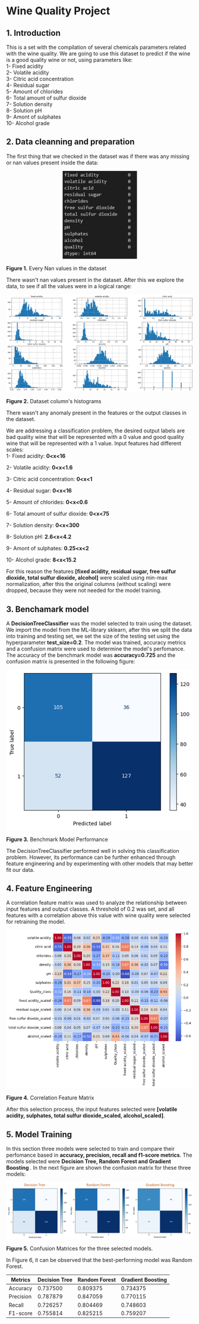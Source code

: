 # Wine Quality Project

## 1. Introduction

This is a set with the compilation of several chemicals parameters related with the wine quality. We are going to use this dataset to predict if the wine is a good quality wine or not, using parameters like:<br/>
1- Fixed acidity<br/>
2- Volatile acidity<br/>
3- Citric acid concentration<br/>
4- Residual sugar<br/>
5- Amount of chlorides<br/>
6- Total amount of sulfur dioxide<br/>
7- Solution density<br/>
8- Solution pH<br/>
9- Amont of sulphates<br/>
10- Alcohol grade<br/>

## 2. Data cleanning and preparation 

The first thing that we checked in the dataset was if there was any missing or nan values present inside the data:<br/>

<div align="center">
  <img src="Images/is_nan.png" alt="Screenshot" width="200">
</div>
<p><strong>Figure 1.</strong> Every Nan values in the dataset

There wasn't nan values present in the dataset. After this we explore the data, to see if all the values were in a logical range:

<div align="center">
  <img src="Images/data_exploration.png" alt="Screenshot1">
</div>
<p><strong>Figure 2.</strong> Dataset column's histograms

There wasn't any anomaly present in the features or the output classes in the dataset.<br/>

We are addressing a classification problem, the desired output labels are bad quality wine that will be represented with a 0 value and good quality wine 
that will be represented with a 1 value. Input features had different scales:<br/>
1- Fixed acidity: <strong> 0<x<16 </strong></p>
2- Volatile acidity: <strong> 0<x<1.6 </strong></p>
3- Citric acid concentration: <strong> 0<x<1 </strong></p> 
4- Residual sugar: <strong> 0<x<16 </strong></p>
5- Amount of chlorides: <strong> 0<x<0.6 </strong></p>
6- Total amount of sulfur dioxide: <strong> 0<x<75 </strong></p>
7- Solution density: <strong> 0<x<300 </strong></p>
8- Solution pH: <strong> 2.6<x<4.2 </strong></p>
9- Amont of sulphates: <strong> 0.25<x<2 </strong></p>
10- Alcohol grade: <strong> 8<x<15.2 </strong></p>

For this reason the features  <strong>[fixed acidity, residual sugar, free sulfur dioxide, total sulfur dioxide, alcohol]</strong> were scaled using min-max normalization, after this the original columns (without scaling) were dropped, because they were not needed for the model training.

## 3. Benchamark model

A <strong>DecisionTreeClassifier</strong> was the model selected to train using the dataset. We import the model from the ML-library sklearn, after this we split the data into training and testing set, we set the size of the testing set using the hyperparameter <strong>test_size=0.2</strong>. The model was trained, accuracy metrics and a confusion matrix were used to determine the model's perfomance. The accuracy of the benchmark model was <strong>accuracy=0.725</strong> and the confusion matrix is presented in the following figure:

<div align="center">
  <img src="Images/benchmark_performance.png" alt="Screenshot2">
</div>
<p><strong>Figure 3.</strong> Benchmark Model Performance

The DecisionTreeClassifier performed well in solving this classification problem. However, its performance can be further enhanced through feature engineering and by experimenting with other models that may better fit our data. 

## 4. Feature Engineering

A correlation feature matrix was used to analyze the relationship between input features and output classes. A threshold of 0.2 was set, and all features with a correlation above this value with wine quality were selected for retraining the model. 

<div align="center">
  <img src="Images/features_selection.png" alt="Screenshot3">
</div>
<p><strong>Figure 4.</strong> Correlation Feature Matrix 

After this selection process, the input features selected were <strong>[volatile acidity, sulphates, total sulfur dioxide_scaled, alcohol_scaled]</strong>.

## 5. Model Training 

In this section three models were selected to train and compare their perfomance based in <strong>accuracy, precision, recall and f1-score metrics</strong>. The models selected were <strong> Decision Tree, Random Forest and Gradient Boosting </strong>. In the next figure are shown the confusion matrix for these three models:

<div align="center">
  <img src="Images/3_models.png" alt="Screenshot4">
</div>
<p><strong>Figure 5.</strong> Confusion Matrices for the three selected models. 

In Figure 6, it can be observed that the best-performing model was Random Forest.

|Metrics   |Decision Tree|Random Forest|Gradient Boosting|
|----------|-------------|-------------|-----------------|
|Accuracy  |0.737500     |0.809375     |0.734375 |
|Precision |0.787879		 |0.847059     |0.770115         |
|Recall    |0.726257		 |0.804469     |0.748603         |
|F1-score  |0.755814		 |0.825215     |0.759207         |